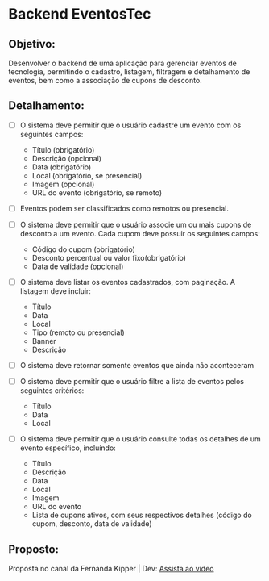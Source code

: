 # Backend EventosTec

## Objetivo: 
Desenvolver o backend de uma aplicação para gerenciar eventos de tecnologia, permitindo
o cadastro, listagem, filtragem e detalhamento de eventos, bem como a associação de cupons 
de desconto. 

## Detalhamento: 
- [ ] O sistema deve permitir que o usuário cadastre um evento com os seguintes campos:
    * Título (obrigatório)
    * Descrição (opcional)
    * Data (obrigatório)
    * Local (obrigatório, se presencial)
    * Imagem (opcional)
    * URL do evento (obrigatório, se remoto)

- [ ] Eventos podem ser classificados como remotos ou presencial.
- [ ] O sistema deve permitir que o usuário associe um ou mais cupons de desconto a um evento. 
Cada cupom deve possuir os seguintes campos:
    * Código do cupom (obrigatório)
    * Desconto percentual ou valor fixo(obrigatório)
    * Data de validade (opcional)

- [ ] O sistema deve listar os eventos cadastrados, com paginação.
A listagem deve incluir: 
    * Título
    * Data
    * Local
    * Tipo (remoto ou presencial)
    * Banner
    * Descrição

- [ ] O sistema deve retornar somente eventos que ainda não aconteceram
- [ ] O sistema deve permitir que o usuário filtre a lista de eventos pelos seguintes critérios: 
    * Título
    * Data 
    * Local
- [ ] O sistema deve permitir que o usuário consulte todas os detalhes de um evento específico, incluíndo: 
    * Título
    * Descrição 
    * Data 
    * Local 
    * Imagem 
    * URL do evento
    * Lista de cupons ativos, com seus respectivos detalhes (código do cupom, desconto, data de validade)


## Proposto:
Proposta no canal da Fernanda Kipper | Dev: [Assista ao vídeo](https://www.youtube.com/watch?v=d0KaNzAMVO4&t=1270s&ab_channel=FernandaKipper%7CDev)

